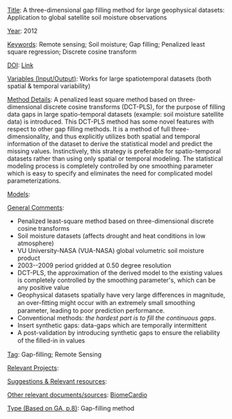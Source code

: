 <ins>Title</ins>: A three-dimensional gap filling method for large geophysical datasets: Application to global satellite soil moisture observations

<ins>Year</ins>: 2012

<ins>Keywords</ins>: Remote sensing; Soil moisture; Gap filling; Penalized least square regression; Discrete cosine transform

<ins>DOI</ins>: [Link](https://doi.org/10.1016/j.envsoft.2011.10.015)

<ins>Variables (Input/Output)</ins>: Works for large spatiotemporal datasets (both spatial & temporal variability)

<ins>Method Details</ins>: A penalized least square method based on three-dimensional discrete cosine transforms (DCT-PLS), for the purpose of filling data gaps in large spatio-temporal datasets (example: soil moisture satellite data) is introduced. This DCT-PLS method has some novel features with respect to other gap filling methods. It is a method of full three-dimensionality, and thus explicitly utilizes both spatial and temporal information of the dataset to derive the statistical model and predict the missing values. Instinctively, this strategy is preferable for spatio-temporal datasets rather than using only spatial or temporal modeling. The statistical modeling process is completely controlled by one smoothing parameter which is easy to specify and eliminates the need for complicated model parameterizations.

<ins>Models</ins>:

<ins>General Comments</ins>: 
* Penalized least-square method based on three-dimensional discrete cosine transforms
* Soil moisture datasets (affects drought and heat conditions in low atmosphere)
* VU University-NASA (VUA-NASA) global volumetric soil moisture product
* 2003--2009 period gridded at 0.50 degree resolution
* DCT-PLS, the approximation of the derived model to the existing values is completely controlled by the smoothing parameter's, which can be any positive value
* Geophysical datasets spatially have very large differences in magnitude, an over-ﬁtting might occur with an extremely small smoothing parameter, leading to poor prediction performance.
* Conventional methods: *the hardest part is to fill the continuous gaps*.
* Insert synthetic gaps: data-gaps which are temporally intermittent
* A post-validation by introducing synthetic gaps to ensure the reliability of the ﬁlled-in in values


<ins>Tag</ins>: Gap-filling; Remote Sensing

<ins>Relevant Projects</ins>: 

<ins>Suggestions \& Relevant resources</ins>: 

<ins>Other relevant documents/sources</ins>: [BiomeCardio](http://www.biomecardio.com/matlab/smoothn.html)

<ins>Type (Based on GA, p.8)</ins>: Gap-filling method